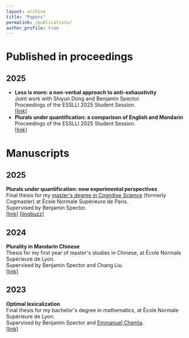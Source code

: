 ```yaml
---
layout: archive
title: "Papers"
permalink: /publications/
author_profile: true
---
```

# Published in proceedings

## 2025

- **Less is more: a non-verbal approach to anti-exhaustivity** <br> Joint work with Shiyun Dong and Benjamin Spector. <br> Proceedings of the ESSLLI 2025 Student Session. <br> [[link]](https://philpapers.org/archive/GRAPOT-20.pdf#page=140)
- **Plurals under quantification: a comparison of English and Mandarin** <br> Proceedings of the ESSLLI 2025 Student Session. <br> [[link]](https://philpapers.org/archive/GRAPOT-20.pdf#page=133)

# Manuscripts

## 2025

**Plurals under quantification: new experimental perspectives** <br>
Final thesis for my [master's degree in Cognitive Science](https://master-cognitive-science.ens.psl.eu/en) (formerly Cogmaster) at École Normale Supérieure de Paris. <br>
  Supervised by Benjamin Spector. <br>
  [[link]](https://rong-claire.github.io/files/M2_thesis_compressed.pdf) [[lingbuzz]](https://lingbuzz.net/lingbuzz/009235)
  
## 2024

**Plurality in Mandarin Chinese** <br> Thesis for my first year of master's studies in Chinese, at École Normale Supérieure de Lyon. <br>
  Supervised by Benjamin Spector and Chang Liu. <br> [[link]](https://rong-claire.github.io/files/Plurality_in_Mandarin.pdf) 

## 2023

**Optimal lexicalization** <br> Final thesis for my bachelor's degree in mathematics, at École Normale Supérieure de Lyon. <br>
  Supervised by Benjamin Spector and [Emmanuel Chemla](https://www.emmanuel.chemla.free.fr/). <br> [[link]](https://rong-claire.github.io/files/Optimal_lexicalization.pdf)
